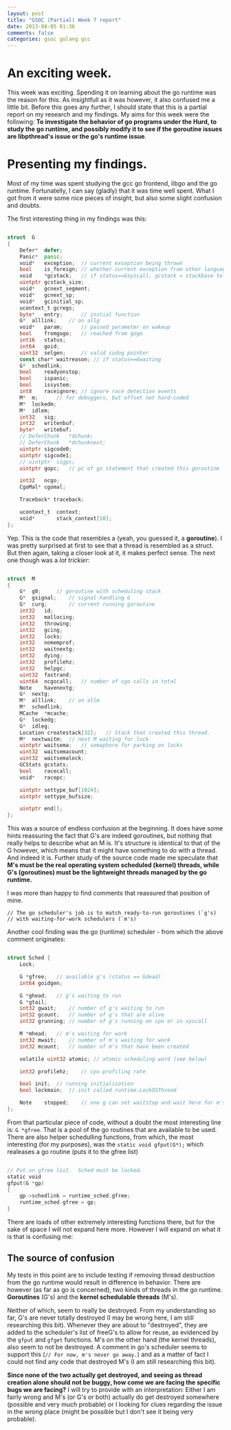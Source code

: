 ```yaml
---
layout: post
title: "GSOC (Partial) Week 7 report"
date: 2013-08-05 01:36
comments: false
categories: gsoc golang gcc
---
```



# An exciting week.

This week was exciting. Spending it on learning about the go runtime was the reason for this. As insightfull as it was however,
it also confused me a little bit. Before this goes any further, I should state that this is a partial report on my research
and my findings. My aims for this week were the following: **To investigate the behavior of go programs under the Hurd, to
study the go runtime, and possibly modify it to see if the goroutine issues are libpthread's issue or the go's runtime issue**. 

# Presenting my findings.

Most of my time was spent studying the gcc go frontend, libgo and the go runtime. Fortunatelly, I can say (gladly) that it was
time well spent. What I got from it were some nice pieces of insight, but also some slight confusion and doubts.

The first interesting thing in my findings was this:

``` go runtime.h

struct	G
{
	Defer*	defer;
	Panic*	panic;
	void*	exception;	// current exception being thrown
	bool	is_foreign;	// whether current exception from other language
	void	*gcstack;	// if status==Gsyscall, gcstack = stackbase to use during gc
	uintptr	gcstack_size;
	void*	gcnext_segment;
	void*	gcnext_sp;
	void*	gcinitial_sp;
	ucontext_t gcregs;
	byte*	entry;		// initial function
	G*	alllink;	// on allg
	void*	param;		// passed parameter on wakeup
	bool	fromgogo;	// reached from gogo
	int16	status;
	int64	goid;
	uint32	selgen;		// valid sudog pointer
	const char*	waitreason;	// if status==Gwaiting
	G*	schedlink;
	bool	readyonstop;
	bool	ispanic;
	bool	issystem;
	int8	raceignore; // ignore race detection events
	M*	m;		// for debuggers, but offset not hard-coded
	M*	lockedm;
	M*	idlem;
	int32	sig;
	int32	writenbuf;
	byte*	writebuf;
	// DeferChunk	*dchunk;
	// DeferChunk	*dchunknext;
	uintptr	sigcode0;
	uintptr	sigcode1;
	// uintptr	sigpc;
	uintptr	gopc;	// pc of go statement that created this goroutine

	int32	ncgo;
	CgoMal*	cgomal;

	Traceback* traceback;

	ucontext_t	context;
	void*		stack_context[10];
};
```

Yep. This is the code that resembles a (yeah, you guessed it, a **goroutine**). I was pretty surprised at first to see that a thread is resembled as a struct. But then again,
taking a closer look at it, it makes perfect sense. The next one though was a *lot trickier*:

```go runtime.h

struct	M
{
	G*	g0;		// goroutine with scheduling stack
	G*	gsignal;	// signal-handling G
	G*	curg;		// current running goroutine
	int32	id;
	int32	mallocing;
	int32	throwing;
	int32	gcing;
	int32	locks;
	int32	nomemprof;
	int32	waitnextg;
	int32	dying;
	int32	profilehz;
	int32	helpgc;
	uint32	fastrand;
	uint64	ncgocall;	// number of cgo calls in total
	Note	havenextg;
	G*	nextg;
	M*	alllink;	// on allm
	M*	schedlink;
	MCache	*mcache;
	G*	lockedg;
	G*	idleg;
	Location createstack[32];	// Stack that created this thread.
	M*	nextwaitm;	// next M waiting for lock
	uintptr	waitsema;	// semaphore for parking on locks
	uint32	waitsemacount;
	uint32	waitsemalock;
	GCStats	gcstats;
	bool	racecall;
	void*	racepc;

	uintptr	settype_buf[1024];
	uintptr	settype_bufsize;

	uintptr	end[];
};
```

This was a source of endless confusion at the beginning. It does have some hints reassuring the fact that G's are indeed goroutines, but nothing that really helps to describe what an M is.
It's structure is identical to that of the G however, which means that it might have something to do with a thread. And indeed it is. Further study of the source code
made me speculate that **M's must be the real operating system scheduled (kernel) threads, while G's (goroutines) must be the lightweight threads managed by the go runtime.**

I was more than happy to find comments that reassured that position of mine.

```
// The go scheduler's job is to match ready-to-run goroutines (`g's)
// with waiting-for-work schedulers (`m's)
```

Another cool finding was the go (runtime) scheduler - from which the above comment originates:

```go proc.c

struct Sched {
	Lock;

	G *gfree;	// available g's (status == Gdead)
	int64 goidgen;

	G *ghead;	// g's waiting to run
	G *gtail;
	int32 gwait;	// number of g's waiting to run
	int32 gcount;	// number of g's that are alive
	int32 grunning;	// number of g's running on cpu or in syscall

	M *mhead;	// m's waiting for work
	int32 mwait;	// number of m's waiting for work
	int32 mcount;	// number of m's that have been created

	volatile uint32 atomic;	// atomic scheduling word (see below)

	int32 profilehz;	// cpu profiling rate

	bool init;  // running initialization
	bool lockmain;  // init called runtime.LockOSThread

	Note	stopped;	// one g can set waitstop and wait here for m's to stop
};
```

From that particular piece of code, without a doubt the most interesting line is: `G *gfree`. That is a pool of the go routines that are available to be used.
There are also helper schedulling functions, from which, the most interesting (for my purposes), was the `static void gfput(G*);` which realeases a go routine (puts it to the gfree list)

```go proc.c

// Put on gfree list.  Sched must be locked.
static void
gfput(G *gp)
{
	gp->schedlink = runtime_sched.gfree;
	runtime_sched.gfree = gp;
}
```
There are loads of other extremely interesting functions there, but for the sake of space I will not expand here more. However I will expand on what it is that is confusing me:

## The source of confusion

My tests in this point are to include testing if removing thread destruction from the go runtime would result in difference in behavior.
There are however (as far as go is concerned), two kinds of threads in the go runtime. **Goroutines** (G's) and the **kernel schedulable threads** (M's).

Neither of which, seem to really be destroyed. From my understanding so far, G's are never totally destroyed (I may be wrong here, I am still researching this bit). Whenever
they are about to "destroyed", they are added to the scheduler's list of freeG's to allow for reuse, as evidenced by the `gfput` and `gfget` functions. 
M's on the other hand (the kernel threads), also seem to not be destroyed. A comment in go's scheduler seems to support this (`// For now, m's never go away.`) and as a 
matter of fact I could not find any code that destroyed M's (I am still researching this bit).

**Since none of the two actually get destroyed, and seeing as thread creation alone should not be buggy, how come we are facing the specific bugs we are facing?**
I will try to provide with an interpretation: Either I am fairly wrong and M's (or G's or both) actually do get destroyed somewhere (possible and very much probable)
or I looking for clues regarding the issue in the wrong place (might be possible but I don't see it being very probable).